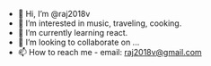 - 👋 Hi, I’m @raj2018v
- 👀 I’m interested in music, traveling, cooking.
- 🌱 I’m currently learning react.
- 💞️ I’m looking to collaborate on ...
- 📫 How to reach me - email: raj2018v@gmail.com

<!---
raj2018v/raj2018v is a ✨ special ✨ repository because its `README.md` (this file) appears on your GitHub profile.
You can click the Preview link to take a look at your changes.
--->
